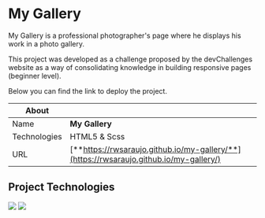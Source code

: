 # My Gallery

My Gallery is a professional photographer's page where he displays his work in a photo gallery.

This project was developed as a challenge proposed by the devChallenges website as a way of consolidating knowledge in building responsive pages (beginner level).

Below you can find the link to deploy the project.

| About        |                                                                                        |
| ------------ | -------------------------------------------------------------------------------------- |
| Name         | **My Gallery**                                                                         |
| Technologies | HTML5 & Scss                                                                           |
| URL          | [**https://rwsaraujo.github.io/my-gallery/**](https://rwsaraujo.github.io/my-gallery/) |

## Project Technologies

<div>
  <img src="https://img.shields.io/badge/HTML5-dd4b25?style=for-the-badge&logo=html5&logoColor=fff">
  <img src="https://img.shields.io/badge/scss-c66394?style=for-the-badge&logo=sass&logoColor=fff">
</div>
